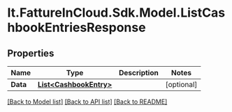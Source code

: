 # It.FattureInCloud.Sdk.Model.ListCashbookEntriesResponse

## Properties

Name | Type | Description | Notes
------------ | ------------- | ------------- | -------------
**Data** | [**List&lt;CashbookEntry&gt;**](CashbookEntry.md) |  | [optional] 

[[Back to Model list]](../../README.md#documentation-for-models) [[Back to API list]](../../README.md#documentation-for-api-endpoints) [[Back to README]](../../README.md)

